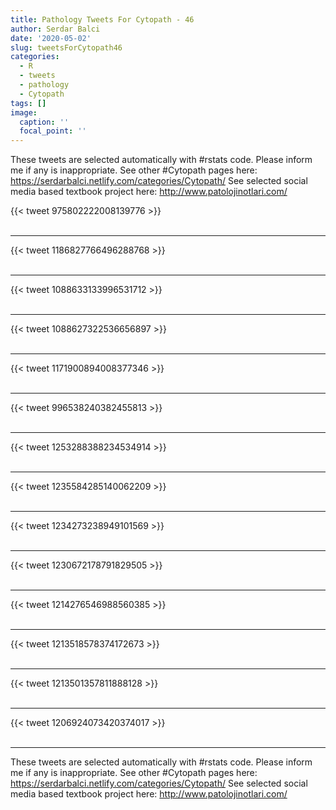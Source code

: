 ```yaml
---
title: Pathology Tweets For Cytopath - 46
author: Serdar Balci
date: '2020-05-02'
slug: tweetsForCytopath46
categories:
  - R
  - tweets
  - pathology
  - Cytopath
tags: []
image:
  caption: ''
  focal_point: ''
---
```



These tweets are selected automatically with #rstats code. Please inform me if any is inappropriate.
See other #Cytopath pages here: https://serdarbalci.netlify.com/categories/Cytopath/ 
See selected social media based textbook project here: http://www.patolojinotlari.com/

{{< tweet 975802222008139776 >}}
<br>
<br>
<hr>
{{< tweet 1186827766496288768 >}}
<br>
<br>
<hr>
{{< tweet 1088633133996531712 >}}
<br>
<br>
<hr>
{{< tweet 1088627322536656897 >}}
<br>
<br>
<hr>
{{< tweet 1171900894008377346 >}}
<br>
<br>
<hr>
{{< tweet 996538240382455813 >}}
<br>
<br>
<hr>
{{< tweet 1253288388234534914 >}}
<br>
<br>
<hr>
{{< tweet 1235584285140062209 >}}
<br>
<br>
<hr>
{{< tweet 1234273238949101569 >}}
<br>
<br>
<hr>
{{< tweet 1230672178791829505 >}}
<br>
<br>
<hr>
{{< tweet 1214276546988560385 >}}
<br>
<br>
<hr>
{{< tweet 1213518578374172673 >}}
<br>
<br>
<hr>
{{< tweet 1213501357811888128 >}}
<br>
<br>
<hr>
{{< tweet 1206924073420374017 >}}
<br>
<br>
<hr>


These tweets are selected automatically with #rstats code. Please inform me if any is inappropriate.
See other #Cytopath pages here: https://serdarbalci.netlify.com/categories/Cytopath/ 
See selected social media based textbook project here: http://www.patolojinotlari.com/
